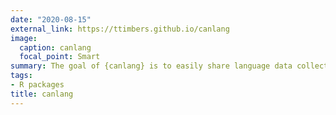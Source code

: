 ```yaml
---
date: "2020-08-15"
external_link: https://ttimbers.github.io/canlang
image:
  caption: canlang
  focal_point: Smart
summary: The goal of {canlang} is to easily share language data collected in the 2016 Canadian census. This data was retreived from the 2016 Canadian census data set using the {cancensus} R package. 
tags:
- R packages
title: canlang
---
```

